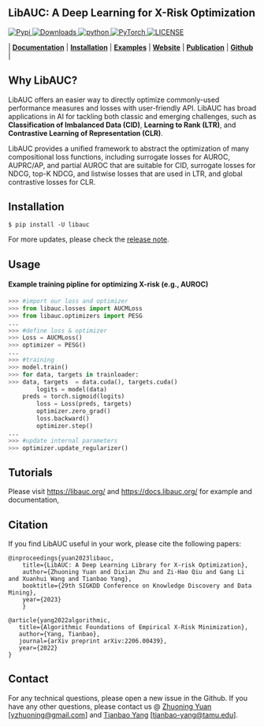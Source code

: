 LibAUC: A Deep Learning for X-Risk Optimization
---


<p align="left">
  <a href="https://github.com/Optimization-AI/LibAUC">
    <img alt="Pypi" src="https://img.shields.io/pypi/v/libauc?color=blue&style=flat"/>
  </a>
  <a href="https://pepy.tech/project/libauc">
    <img alt="Downloads" src="https://pepy.tech/badge/libauc"/>
  </a>
  <a href="https://github.com/Optimization-AI/LibAUC">
    <img alt="python" src="https://img.shields.io/pypi/pyversions/libauc"/>
  </a>
  <a href="https://github.com/Optimization-AI/LibAUC">
    <img alt="PyTorch" src="https://img.shields.io/badge/PyTorch-2.0-yellow?color=blue&style=flat"/>
  </a>
  <a href="https://github.com/Optimization-AI/LibAUC/blob/main/LICENSE">
    <img alt="LICENSE" src="https://img.shields.io/badge/License-MIT-yellow.svg"/>
  </a>
</p>


| [**Documentation**](https://docs.libauc.org)
| [**Installation**](https://libauc.org/installation/)
| [**Examples**](https://github.com/Optimization-AI/LibAUC/tree/main/examples)
| [**Website**](https://libauc.org/)
| [**Publication**](https://libauc.org/publications/)
| [**Github**](https://github.com/Optimization-AI/LibAUC/) |


Why LibAUC?
---
LibAUC offers an easier way to directly optimize commonly-used performance measures and losses with user-friendly API. LibAUC has broad applications in AI for tackling both classic and emerging challenges, such as **Classification of Imbalanced Data (CID)**, **Learning to Rank (LTR)**, and **Contrastive Learning of Representation (CLR)**.

LibAUC provides a unified framework to abstract the optimization of many compositional loss functions, including surrogate losses for AUROC, AUPRC/AP, and partial AUROC that are suitable for CID, surrogate losses for NDCG, top-K NDCG, and listwise losses that are used in LTR, and global contrastive losses for CLR.



Installation
--------------
```
$ pip install -U libauc
```
For more updates, please check the [release note](https://github.com/Optimization-AI/LibAUC/releases/). 


Usage
---
#### Example training pipline for optimizing X-risk (e.g., AUROC) 
```python
>>> #import our loss and optimizer
>>> from libauc.losses import AUCMLoss 
>>> from libauc.optimizers import PESG 
...
>>> #define loss & optimizer
>>> Loss = AUCMLoss()
>>> optimizer = PESG()
...
>>> #training
>>> model.train()    
>>> for data, targets in trainloader:
>>>	data, targets  = data.cuda(), targets.cuda()
        logits = model(data)
	preds = torch.sigmoid(logits)
        loss = Loss(preds, targets) 
        optimizer.zero_grad()
        loss.backward()
        optimizer.step()
...	
>>> #update internal parameters
>>> optimizer.update_regularizer()
```

Tutorials
-------
Please visit https://libauc.org/ and https://docs.libauc.org/ for example and documentation, 


Citation
---------
If you find LibAUC useful in your work, please cite the following papers:
```
@inproceedings{yuan2023libauc,
	title={LibAUC: A Deep Learning Library for X-risk Optimization},
	author={Zhuoning Yuan and Dixian Zhu and Zi-Hao Qiu and Gang Li and Xuanhui Wang and Tianbao Yang},
	booktitle={29th SIGKDD Conference on Knowledge Discovery and Data Mining},
	year={2023}
	}
```
 ```
@article{yang2022algorithmic,
	title={Algorithmic Foundations of Empirical X-Risk Minimization},
	author={Yang, Tianbao},
	journal={arXiv preprint arXiv:2206.00439},
	year={2022}
}
 ```

Contact
----------
For any technical questions, please open a new issue in the Github. If you have any other questions, please contact us @ [Zhuoning Yuan](https://zhuoning.cc) [yzhuoning@gmail.com] and [Tianbao Yang](http://people.tamu.edu/~tianbao-yang/) [tianbao-yang@tamu.edu]. 